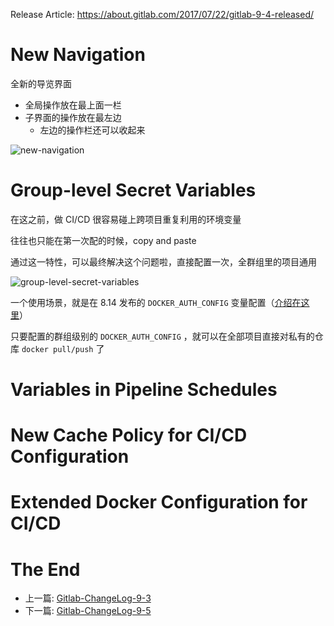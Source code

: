 Release Article: https://about.gitlab.com/2017/07/22/gitlab-9-4-released/

# New Navigation

全新的导览界面

- 全局操作放在最上面一栏
- 子界面的操作放在最左边
  - 左边的操作栏还可以收起来

![new-navigation](https://about.gitlab.com/images/9_4/new_ui.png)

# Group-level Secret Variables 

在这之前，做 CI/CD 很容易碰上跨项目重复利用的环境变量

往往也只能在第一次配的时候，copy and paste

通过这一特性，可以最终解决这个问题啦，直接配置一次，全群组里的项目通用

![group-level-secret-variables](https://about.gitlab.com/images/9_4/group_variables.png)

一个使用场景，就是在 8.14 发布的 `DOCKER_AUTH_CONFIG` 变量配置（[介绍在这里](https://github.com/yidinghan/blog/blob/master/Gitlab-ChangeLog-8-14.md#support-for-private-container-registries-in-gitlab-ci-builds)）

只要配置的群组级别的 `DOCKER_AUTH_CONFIG` ，就可以在全部项目直接对私有的仓库 `docker pull/push` 了

# Variables in Pipeline Schedules 
# New Cache Policy for CI/CD Configuration 
# Extended Docker Configuration for CI/CD 

# The End

 - 上一篇: [Gitlab-ChangeLog-9-3](https://github.com/yidinghan/blog/blob/master/Gitlab-ChangeLog-9-3.md)
 - 下一篇: [Gitlab-ChangeLog-9-5](https://github.com/yidinghan/blog/blob/master/Gitlab-ChangeLog-9-5.md)